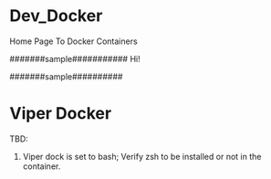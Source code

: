 # Dev_Docker
Home Page To Docker Containers

#######sample###########
Hi!

#######sample##########

# Viper Docker
TBD:
1. Viper dock is set to bash; Verify zsh to be installed or not in the container.
